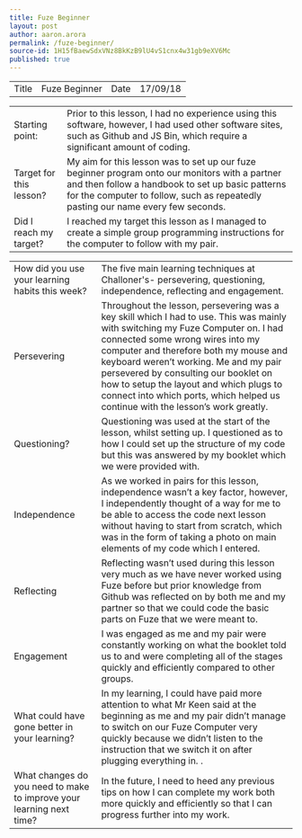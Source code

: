 ```yaml
---
title: Fuze Beginner
layout: post
author: aaron.arora
permalink: /fuze-beginner/
source-id: 1H15fBaewSdxVNz8BkKzB9lU4vS1cnx4w31gb9eXV6Mc
published: true
---
```

<table>
  <tr>
    <td>Title</td>
    <td>Fuze Beginner</td>
    <td>Date</td>
    <td>17/09/18</td>
  </tr>
</table>


<table>
  <tr>
    <td>Starting point:</td>
    <td>Prior to this lesson, I had no experience using this software, however, I had used other software sites, such as Github and JS Bin, which require a significant amount of coding. </td>
  </tr>
  <tr>
    <td>Target for this lesson?</td>
    <td>My aim for this lesson was to set up our fuze beginner program onto our monitors with a partner and then follow a handbook to set up basic patterns for the computer to follow, such as repeatedly pasting our name every few seconds. </td>
  </tr>
  <tr>
    <td>Did I reach my target? </td>
    <td>I reached my target this lesson as I managed to create a simple group programming instructions for the computer to follow with my pair.  </td>
  </tr>
</table>


<table>
  <tr>
    <td>How did you use your learning habits this week?</td>
    <td>The five main learning techniques at Challoner's- persevering, questioning, independence, reflecting and engagement.
</td>
  </tr>
  <tr>
    <td>Persevering</td>
    <td>Throughout the lesson, persevering was a key skill which I had to use. This was mainly with switching my Fuze Computer on. I had connected some wrong wires into my computer and therefore both my mouse and keyboard weren’t working. Me and my pair persevered by consulting our booklet on how to setup the layout and which plugs to connect into which ports, which helped us continue with the lesson’s work greatly. </td>
  </tr>
  <tr>
    <td>Questioning?</td>
    <td>Questioning was used at the start of the lesson, whilst setting up. I questioned as to how I could set up the structure of my code but this was answered by my booklet which we were provided with. </td>
  </tr>
  <tr>
    <td>Independence</td>
    <td>As we worked in pairs for this lesson, independence wasn’t a key factor, however, I independently thought of a way for me to be able to access the code next lesson without having to start from scratch, which was in the form of taking a photo on main elements of my code which I entered.</td>
  </tr>
  <tr>
    <td>Reflecting</td>
    <td>Reflecting wasn’t used during this lesson very much as we have never worked using Fuze before but prior knowledge from Github was reflected on by both me and my partner so that we could code the basic parts on Fuze that we were meant to. </td>
  </tr>
  <tr>
    <td>Engagement</td>
    <td>I was engaged as me and my pair were constantly working on what the booklet told us to and were completing all of the stages quickly and efficiently compared to other groups. </td>
  </tr>
  <tr>
    <td>What could have gone better in your learning?</td>
    <td>In my learning, I could have paid more attention to what Mr Keen said at the beginning as me and my pair didn’t manage to switch on our Fuze Computer very quickly because we didn’t listen to the instruction that we switch it on after plugging everything in. . </td>
  </tr>
  <tr>
    <td>What changes do you need to make to improve your learning next time?</td>
    <td>In the future, I need to heed any previous tips on how I can complete my work both more quickly and efficiently so that I can progress further into my work. </td>
  </tr>
</table>


